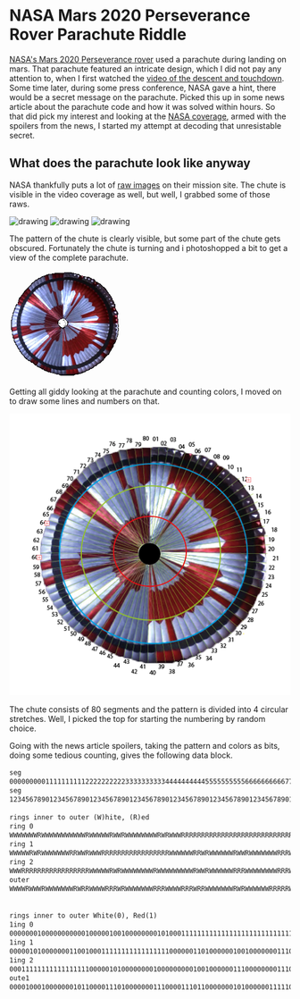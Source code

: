 # NASA Mars 2020 Perseverance Rover Parachute Riddle

[NASA's Mars 2020 Perseverance rover](https://mars.nasa.gov/mars2020/) used a parachute during landing on mars. That parachute featured an intricate design, which I did not pay any attention to, when I first watched the [video of the descent and touchdown](https://www.youtube.com/watch?v=4czjS9h4Fpg). Some time later, during some press conference, NASA gave a hint, there would be a secret message on the parachute. Picked this up in some news article about the parachute code and how it was solved within hours. So that did pick my interest and looking at the [NASA coverage](https://mars.nasa.gov/news/8870/nasas-mars-perseverance-rover-provides-front-row-seat-to-landing-first-audio-recording-of-red-planet/), armed with the spoilers from the news, I started my attempt at decoding that unresistable secret.

## What does the parachute look like anyway

NASA thankfully puts a lot of [raw images](https://mars.nasa.gov/mars2020/multimedia/raw-images/) on their mission site. The chute is visible in the video coverage as well, but well, I grabbed some of those raws.

<img src="https://mars.nasa.gov/mars2020-raw-images/pub/ods/surface/sol/00002/ids/edr/browse/edl/EAF_0002_0667110409_242ECV_N0010052EDLC00002_0010LUJ01_1200.jpg" alt="drawing" width="200"/>

<img src="https://mars.nasa.gov/mars2020-raw-images/pub/ods/surface/sol/00002/ids/edr/browse/edl/EAF_0002_0667110403_243ECV_N0010052EDLC00002_0010LUJ01_1200.jpg" alt="drawing" width="200"/>

<img src="https://mars.nasa.gov/mars2020-raw-images/pub/ods/surface/sol/00002/ids/edr/browse/edl/EAF_0002_0667110418_707ECV_N0010052EDLC00002_0010LUJ01_1200.jpg" alt="drawing" width="200"/>

The pattern of the chute is clearly visible, but some part of the chute gets obscured. Fortunately the chute is turning and i photoshopped a bit to get a view of the complete parachute.

![complete parachute](Overlay.png)

 Getting all giddy looking at the parachute and counting colors, I moved on to draw some lines and numbers on that.

![sketched parachute](Sketched.png)

The chute consists of 80 segments and the pattern is divided into 4 circular stretches. Well, I picked the top for starting the numbering by random choice.

Going with the news article spoilers, taking the pattern and colors as bits, doing some tedious counting, gives the following data block.

```
seg    00000000011111111112222222222333333333344444444445555555555666666666677777777778
seg    12345678901234567890123456789012345678901234567890123456789012345678901234567890

rings inner to outer (W)hite, (R)ed
ring 0 WWWWWWWRWWWWWWWWWWWRWWWWWRWWRWWWWWWWWRWRWWWRRRRRRRRRRRRRRRRRRRRRRRRRRRRRRRRRRRRR
ring 1 WWWWWRWRWWWWWWWRRWWRWWWRRRRRRRRRRRRRRRRRWWWWWWRRWRWWWWWWRWWRWWWWWWWRRRWWWWWWRWWW
ring 2 WWWRRRRRRRRRRRRRRRRRWWWWWRWRWWWWWWWWRWWWWWWWWWRWWRWWWWWWRRRWWWWWWWWRRRWWWWWRWWRR
outer  WWWWRWWWRWWWWWWWRWRRWWWWRRRWRWWWWWWWRRRWWWWRRRWRRWWWWWWWRWRWWWWWWRRRRRWWWWWRWRRR


rings inner to outer White(0), Red(1)
1ing 0 00000001000000000001000001001000000001010001111111111111111111111111111111111111
1ing 1 00000101000000011001000111111111111111110000001101000000100100000001110000001000
1ing 2 00011111111111111111000001010000000010000000001001000000111000000001110000010011
oute1  00001000100000001011000011101000000011100001110110000000101000000111110000010111
```



